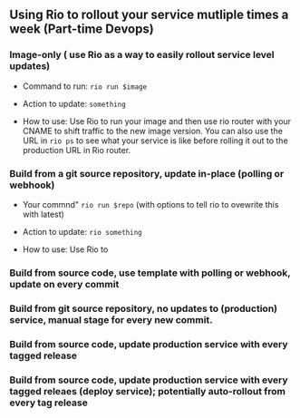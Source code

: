 ## Using Rio to rollout your service mutliple times a week (Part-time Devops)

### Image-only ( use Rio as a way to easily rollout service level updates)

- Command to run: `rio run $image`

- Action to update: `something`

- How to use: Use Rio to run your image and then use rio router with your CNAME to shift traffic to the new image version. You can also use the URL in `rio ps` to see what your service is like before rolling it out to the production URL in Rio router.



### Build from a git source repository, update in-place (polling or webhook)

- Your commnd" `rio run $repo` (with options to tell rio to ovewrite this with latest)

- Action to update: `rio something`

- How to use: Use  Rio to 


### Build from source code, use template with polling or webhook, update on every commit

### Build from git source repository, no updates to (production) service, manual stage for every new commit. 


### Build from source code, update production service with every tagged release

### Build from source code, update production service with every tagged releaes (deploy service); potentially auto-rollout from every tag release